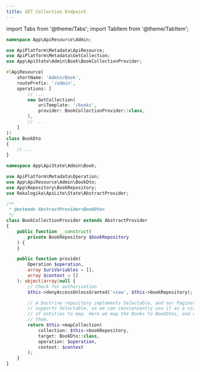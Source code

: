 ```yaml
---
title: GET Collection Endpoint
---
```


import Tabs from '@theme/Tabs';
import TabItem from '@theme/TabItem';

<Tabs queryString="tab" groupId="api">

<TabItem value="apiresource" label="API Resource">

```php title="src/ApiResource/Admin/BookDto.php"
namespace App\ApiResource\Admin;

use ApiPlatform\Metadata\ApiResource;
use ApiPlatform\Metadata\GetCollection;
use App\ApiState\Admin\Book\BookCollectionProvider;

#[ApiResource(
    shortName: 'Admin/Book',
    routePrefix: '/admin',
    operations: [
        // ...
        new GetCollection(
            uriTemplate: '/books',
            provider: BookCollectionProvider::class,
        ),
        // ...
    ]
)]
class BookDto
{
    // ...
}

```

</TabItem>

<TabItem value="stateprovider" label="State Provider">

```php title="src/ApiState/Admin/Book/BookCollectionProvider.php"
namespace App\ApiState\Admin\Book;

use ApiPlatform\Metadata\Operation;
use App\ApiResource\Admin\BookDto;
use App\Repository\BookRepository;
use Rekalogika\ApiLite\State\AbstractProvider;

/**
 * @extends AbstractProvider<BookDto>
 */
class BookCollectionProvider extends AbstractProvider
{
    public function __construct(
        private BookRepository $bookRepository
    ) {
    }

    public function provide(
        Operation $operation,
        array $uriVariables = [],
        array $context = []
    ): object|array|null {
        // Check for authorization
        $this->denyAccessUnlessGranted('view', $this->bookRepository);

        // A Doctrine repository implements Selectable, and our PaginatorApplier
        // supports Selectable, so we can convieniently use it as a collection
        // of entities to map. Here we map the Books to BookDtos, and return
        // them.
        return $this->mapCollection(
            collection: $this->bookRepository,
            target: BookDto::class,
            operation: $operation,
            context: $context
        );
    }
}
```

</TabItem>

</Tabs>